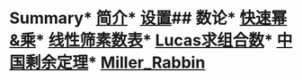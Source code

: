 # Summary* [简介](README.md)* [设置](Setting/Setting.md)## 数论* [快速幂&乘](数论/快速幂.md)* [线性筛素数表](数论/线性筛素数表.md)* [Lucas求组合数](数论/Lucas求组合数.md)* [中国剩余定理](数论/中国剩余定理.md)* [Miller\_Rabbin](数论/miller_rabbin.md)


